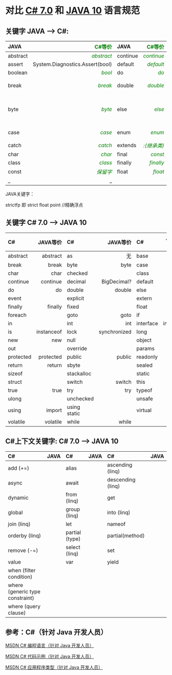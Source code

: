 ﻿# 对比 [C# 7.0](https://docs.microsoft.com/zh-cn/dotnet/csharp/language-reference/keywords/index) 和 [JAVA 10](https://docs.oracle.com/javase/specs/jls/se10/html/jls-3.html#jls-3.9) 语言规范

## 关键字 JAVA --> C#:

| JAVA   |<font color=green>C#等价</font>| JAVA   |<font color=green>C#等价</font>| JAVA     |<font color=green>C#等价</font> | JAVA   |<font color=green>C#等价</font>| JAVA       |<font color=green>C#等价</font> |
|:-------|-------:|:-------|-------:|:---------|----------:|:-------|--------:|:-----------|----------:|
|abstract|*<font color=green>abstract</font>*|continue|*<font color=green>continue*|for     |*for*     |new     |*new*      |switch      |*switch*|
|assert  |System.Diagnostics.Assert(bool)|default |*<font color=green>default</font>* |if        |*<font color=green>if</font>*      |package |*<font color=green>namespace</font>*|synchronized|*<font color=green>lock</font>*  |
|boolean |*<font color=green>bool</font>*  |do      |*<font color=green>do</font>*      |goto      |*<font color=green>goto</font>*    |private |*<font color=green>private</font>*  |this        |*<font color=green>this</font>*  |
|break   |*<font color=green>break</font>* |double  |*<font color=green>double</font>*  |implements|*<font color=green>:(实现接口)</font>*|protected|*<font color=green>protected</font>*|throw       |*<font color=green>throw</font>*|
|byte    |*<font color=green>byte</font>*  |else    |*<font color=green>else</font>*    |import    |*<font color=green>using</font>*   |public  |*<font color=green>public</font>*   |throws      |方法注释：<br/>&lt;exception cref="Exception"&gt;注释&lt;/exception&gt;         |
|case    |*<font color=green>case</font>*  |enum    |*<font color=green>enum</font>*    |instanceof|*<font color=green>is</font>*      |return  |*<font color=green>return</font>*   |transient   |[Serialization.XmlIgnore]或[JsonIgnore]等特性|
|catch   |*<font color=green>catch</font>* |extends |*<font color=green>:(继承类)</font>*|int       |*<font color=green>int</font>*     |short  |*<font color=green>short</font>*    |try         |*<font color=green>try</font>*     |
|char    |*<font color=green>char</font>* |final   |*<font color=green>const</font>*|interface|*<font color=green>interface</font>*|static  |*<font color=green>static</font>*   |void        |*<font color=green>void</font>*  |
|class   |*<font color=green>class</font>* |finally |*<font color=green>finally</font>* |long      |*<font color=green>long</font>*     |strictfp|         |volatile    |*<font color=green>volatile</font>*|
|const   |*<font color=green>保留字</font></font>*|float   |*<font color=green>float</font>*   |native    |extern?    |super   |*<font color=green>base</font>*     |while       |*<font color=green>while</font>*  |
|_       |_       |        |        |          |          |        |         |           |            |


JAVA关键字：

strictfp 即  strict float point //精确浮点

## 关键字 C# 7.0 --> JAVA 10

| C#     |   JAVA等价   |   C#      |   JAVA等价   |   C#       |   JAVA等价  |   C#      |   JAVA等价 |
|:-------|-------------:|:----------|-------------:|:-----------|-----------:|:----------|----------:|
|abstract|abstract      |as         |无            | base       |super      |bool       |boolean     |
|break   |break         |byte       |byte          | case       |case       |catch      |catch       |
|char    |char          |checked    |              | class      |class      |const      |final       |
|continue|continue      |decimal    |BigDecimal?   | default    |default    |delegate   |Delegate?   |
|do      |do            |double     |double        | else       |else       |enum       |enum        |
|event   |              |explicit   |              | extern     |native?    |false      |false?      |
|finally |finally       |fixed      |              | float      |float      |for        |for         |
|foreach |              |goto       |goto          | if         |if         |implicit   |            |
|in      |              |int        |int           | interface  |interface  |internal   |            |
|is      |instanceof    |lock       |synchronized  | long       |long       |namespace  |package     |
|new     |new           |null       |              | object     |           |operator   |            |
|out     |              |override   |              | params     |           |private    |private     |
|protected|protected    |public     |public        | readonly   |           |ref        |            |
|return  |return        |sbyte      |              | sealed     |           |short      |short       |
|sizeof  |              |stackalloc |              | static     |static     |string     |            |
|struct  |              |switch     |switch        | this       |this       |throw      |throw       |
|true    |true          |try        |try           | typeof     |           |uint       |            |
|ulong   |              |unchecked  |              | unsafe     |           |ushort     |            |
|using   |import        |using static|             |virtual     |           |void       |void        |
|volatile|volatile      |while      |while         |            |           |           |            |


## C#上下文关键字: C# 7.0 --> JAVA 10

| C#                            |   JAVA       |   C#               |   JAVA       |   C#           |   JAVA    |
|:------------------------------|:-------------|:-------------------|:-------------|:----------------|:----------|
|add (+=)                       |              |alias               |              | ascending (linq)|           |
|async                          |              |await               |              | descending (linq)|           |
|dynamic                        |              |from (linq)         |              | get             |           |
|global                         |              |group (linq)        |              | into (linq)     |           |
|join (linq)                    |              |let                 |              | nameof          |           |
|orderby (linq)                 |              |partial (type)      |              | partial(method) |           |
|remove (-=)                    |              |select (linq)       |              | set             |           |
|value                          |              |var                 |              | yield           |           |
|when (filter condition)        |              |                    |              |                 |           |
|where (generic type constraint)|              |                    |              |                 |           |
|where (query clause)           |              |                    |              |                 |           |



## 参考：C#（针对 Java 开发人员）

[MSDN C# 编程语言（针对 Java 开发人员）](https://docs.microsoft.com/zh-cn/previous-versions/visualstudio/visual-studio-2008/ms228602%28v%3dvs.90%29)

[MSDN C# 代码示例（针对 Java 开发人员）](https://docs.microsoft.com/zh-cn/previous-versions/visualstudio/visual-studio-2008/ms228363%28v%3dvs.90%29)

[MSDN C# 应用程序类型（针对 Java 开发人员）](https://docs.microsoft.com/zh-cn/previous-versions/visualstudio/visual-studio-2008/ms228501%28v%3dvs.90%29)